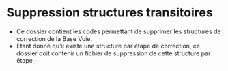 # Suppression structures transitoires 

* Ce dossier contient les codes permettant de supprimer les structures de correction de la Base Voie.
* Etant donné qu'il existe une structure par étape de correction, ce dossier doit contenir un fichier de suppression de cette structure par étape ;